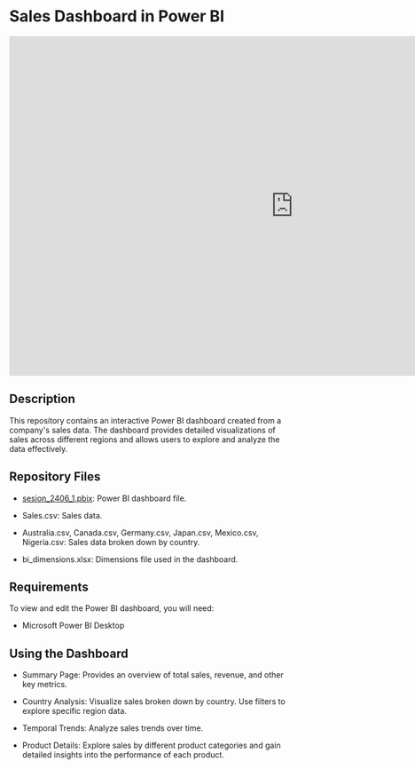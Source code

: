 # Sales Dashboard in Power BI

<iframe title="sesion_2406_1" width="1024" height="612" src="https://app.powerbi.com/view?r=eyJrIjoiZGRhYmMyOTMtYmEzYy00YjUzLWIyNTAtNmYwMmM2NWI3ZjhjIiwidCI6IjhhZWJkZGI2LTM0MTgtNDNhMS1hMjU1LWI5NjQxODZlY2M2NCIsImMiOjl9" frameborder="0" allowFullScreen="true"></iframe>

## Description

This repository contains an interactive Power BI dashboard created from a company's sales data. The dashboard provides detailed visualizations of sales across different regions and allows users to explore and analyze the data effectively.

## Repository Files

- [sesion_2406_1.pbix](https://app.powerbi.com/view?r=eyJrIjoiZGRhYmMyOTMtYmEzYy00YjUzLWIyNTAtNmYwMmM2NWI3ZjhjIiwidCI6IjhhZWJkZGI2LTM0MTgtNDNhMS1hMjU1LWI5NjQxODZlY2M2NCIsImMiOjl9): Power BI dashboard file.
  
- Sales.csv: Sales data.
  
- Australia.csv, Canada.csv, Germany.csv, Japan.csv, Mexico.csv, Nigeria.csv: Sales data broken down by country.
  
- bi_dimensions.xlsx: Dimensions file used in the dashboard.
  

## Requirements

To view and edit the Power BI dashboard, you will need:

- Microsoft Power BI Desktop

## Using the Dashboard

- Summary Page: Provides an overview of total sales, revenue, and other key metrics.
  
- Country Analysis: Visualize sales broken down by country. Use filters to explore specific region data.
  
- Temporal Trends: Analyze sales trends over time.
  
- Product Details: Explore sales by different product categories and gain detailed insights into the performance of each product.
